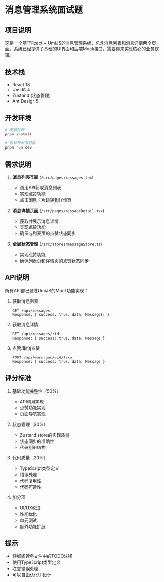 # 消息管理系统面试题

## 项目说明
这是一个基于React + UmiJS的消息管理系统，包含消息列表和消息详情两个页面。系统已经提供了基础的UI界面和后端Mock接口，需要你来实现核心的业务逻辑。

## 技术栈
- React 18
- UmiJS 4
- Zustand (状态管理)
- Ant Design 5

## 开发环境
```bash
# 安装依赖
pnpm install

# 启动开发服务器
pnpm run dev
```

## 需求说明
1. **消息列表页面** (`/src/pages/messages.tsx`)
   - 调用API获取消息列表
   - 实现点赞功能
   - 点击消息卡片跳转到详情页

2. **消息详情页面** (`/src/pages/messageDetail.tsx`)
   - 获取并展示消息详情
   - 实现点赞功能
   - 确保与列表页的点赞状态同步

3. **全局状态管理** (`/src/stores/messageStore.ts`)
   - 实现点赞功能
   - 确保列表页和详情页的点赞状态同步

## API说明
所有API都已通过UmiJS的Mock功能实现：

1. 获取消息列表
   ```
   GET /api/messages
   Response: { success: true, data: Message[] }
   ```

2. 获取消息详情
   ```
   GET /api/messages/:id
   Response: { success: true, data: Message }
   ```

3. 点赞/取消点赞
   ```
   POST /api/messages/:id/like
   Response: { success: true, data: Message }
   ```

## 评分标准
1. 基础功能完整性（50%）
   - API调用实现
   - 点赞功能实现
   - 页面导航实现

2. 状态管理（30%）
   - Zustand store的实现质量
   - 状态同步的准确性
   - 代码组织结构

3. 代码质量（20%）
   - TypeScript类型定义
   - 错误处理
   - 代码复用性
   - 代码可读性

4. 加分项
   - UI/UX改进
   - 性能优化
   - 单元测试
   - 额外功能扩展

## 提示
- 仔细阅读各文件中的TODO注释
- 使用TypeScript类型定义
- 注意错误处理
- 可以自由优化UI设计 